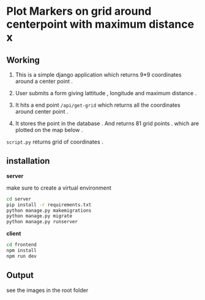# Plot Markers on grid around centerpoint with maximum distance x

## Working

1. This is a simple django application which returns 9\*9 coordinates around a center point .

2. User submits a form giving lattitude , longitude and maximum distance .

3. It hits a end point `/api/get-grid` which returns all the coordinates around center point .

4. It stores the point in the database . And returns 81 grid points . which are plotted on the map below .

`script.py` returns grid of coordinates .

## installation

**server**

make sure to create a virtual environment

```sh
cd server
pip install -r requirements.txt
python manage.py makemigrations
python manage.py migrate
python manage.py runserver
```

**client**

```sh
cd frontend
npm install
npm run dev
```

## Output

see the images in the root folder
